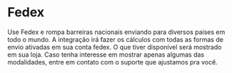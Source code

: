 # Fedex

Use Fedex e rompa barreiras nacionais enviando para diversos países em todo o mundo.
A integração irá fazer os cálculos com todas as formas de envio ativadas em sua conta fedex. O que tiver disponível será mostrado em sua loja.
Caso tenha interesse em mostrar apenas algumas das modalidades, entre em contato com o suporte que ajustamos pra você.
